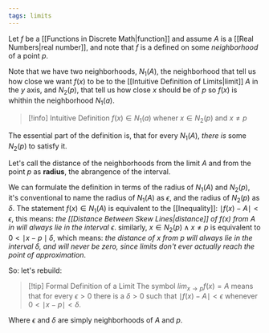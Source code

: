 ```yaml
---
tags: limits
---
```

Let $f$ be a [[Functions in Discrete Math|function]] and assume $A$ is a [[Real Numbers|real number]], and note that $f$ is a defined on some *neighborhood* of a point $p$. 

Note that we have two neighborhoods, $N_{1}(A)$, the neighborhood that tell us how close we want $f(x)$ to be to the [[Intuitive Definition of Limits|limit]] $A$ in the $y$ axis, and $N_{2}(p)$, that tell us how close $x$ should be of $p$ so $f(x)$ is whithin the neighborhood $N_{1}(a)$.

>[!info] Intuitive Definition
>$f(x) \in N_{1}(a)$ whener $x\in N_{2}(p)$ and $x \ne p$

The essential part of the definition is, that for every $N_{1}(A)$, *there is* some $N_{2}(p)$ to satisfy it.

Let's call the distance of the neighborhoods from the limit $A$ and from the point $p$ as **radius**, the abrangence of the interval.

We can formulate the definition in terms of the radius of $N_{1}(A)$ and $N_{2}(p)$, it's conventional to name the radius of $N_{1}(A)$ as $\epsilon$, and the radius of $N_{2}(p)$ as $\delta$. The statement $f(x) \in N_{1}(A)$ is equivalent to the [[Inequality]]: $\mid f(x) - A \mid \lt \epsilon$, this means: *the [[Distance Between Skew Lines|distance]] of $f(x)$ from $A$ in will always lie in the interval $\epsilon$*. similarly, $x \in N_{2}(p) \land x \ne p$ is equivalent to $0 \lt \mid x - p \mid \delta$, which means: *the distance of $x$ from $p$ will always lie in the interval $\delta$, and will never be zero, since limits don't ever actually reach the point of approximation*.

So: let's rebuild:
>[!tip] Formal Definition of a Limit
>The symbol $lim_{x\to p}f(x) = A$ means that for every $\epsilon \gt 0$ there is a $\delta \gt 0$ such that $\mid f(x) - A \mid \lt \epsilon$ whenever $0 \lt \mid x - p \mid \lt \delta$. 

Where $\epsilon$ and $\delta$ are simply neighborhoods of $A$ and $p$.